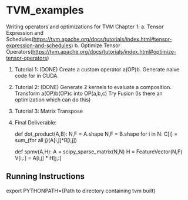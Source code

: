 # TVM_examples
Writing operators and optimizations for TVM
Chapter 1:
	a. Tensor Expression and Schedules(https://tvm.apache.org/docs/tutorials/index.html#tensor-expression-and-schedules)
	b. Optimize Tensor Operators(https://tvm.apache.org/docs/tutorials/index.html#optimize-tensor-operators)


1. Tutorial 1: (DONE)
	Create a custom operator a(OP)b.
	Generate naive code for in CUDA. 

2. Tutorial 2: (DONE)
	Generate 2 kernels to evaluate a composition. 
	Transform a(OP)b(OP)c  into OP(a,b,c)
	Try Fusion (Is there an optimization which can do this)

3. Tutorial 3: 
	Matrix Transpose

5. Final Deliverable:
	
	def dot_product(A,B):
		N,F = A.shape
		N,F = B.shape
		for i in N:
			C[i] = sum_{for all j}(A[i,j]*B[i,j])

	def spmv(A,H):
		A = scipy_sparse_matrix(N,N)
		H = FeatureVector(N,F)
		V[i,:] = A[i,j] * H[j,:]

## Running Instructions

export PYTHONPATH={Path to directory containing tvm built}	
